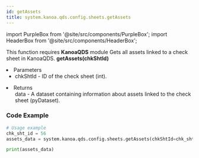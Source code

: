 ```yaml
---
id: getAssets
title: system.kanoa.qds.config.sheets.getAssets
---
```


import PurpleBox from '@site/src/components/PurpleBox';
import HeaderBox from '@site/src/components/HeaderBox';

<PurpleBox>This function requires <b>KanoaQDS</b> module</PurpleBox>
<HeaderBox header="Description">Gets all assets linked to a check sheet in KanoaQDS.</HeaderBox>
<HeaderBox header="Syntax">
    <b>getAssets(chkShtId)</b>
    <li> Parameters <br />
        <ul>
            <li>chkShtId - ID of the check sheet (int).</li>
        </ul>
    </li>
    <li> Returns <br />
        <ul>data - A dataset containing information about assets linked to the check sheet (pyDataset).</ul>
    </li>
</HeaderBox>

### Code Example
```python
# Usage example
chk_sht_id = 56
assets_data = system.kanoa.qds.config.sheets.getAssets(chkShtId=chk_sht_id)

print(assets_data)

